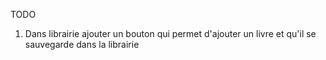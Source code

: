 TODO  
1. Dans librairie ajouter un bouton qui permet d'ajouter un livre et qu'il se sauvegarde dans la librairie 
